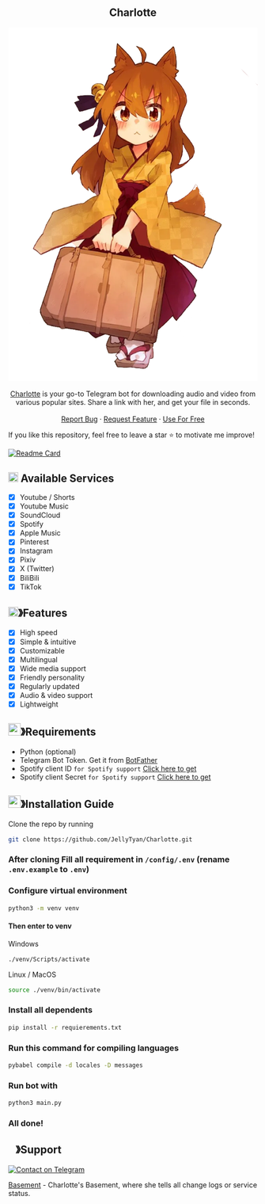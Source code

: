 <!-- PROJECT LOGO -->
<br />
<div style="text-align: center;">
  <h2>Charlotte</h2>
  <p align="center">
    <img src=".github/assets/suzu.png" alt="Suzu from Sewayaki Kitsune No Senko-San">
  </p>
  <p align="center">
    <a href="https://t.me/ZefirkaFox_Bot">Charlotte</a> is your go-to Telegram bot for downloading audio and video from various popular sites. Share a link with her, and get your file in seconds.
    <br />
    <br />
    <a href="https://github.com/Licomix/Charlotte/issues">Report Bug</a>
    ·
    <a href="https://github.com/Licomix/Charlotte/issues">Request Feature</a>
    ·
    <a href="https://t.me/ZefirkaFox_Bot">Use For Free</a>
  </p>
</div>

If you like this repository, feel free to leave a star ⭐ to motivate me improve!

[![Readme Card](https://github-readme-stats.vercel.app/api/pin/?username=JellyTyan&repo=Charlotte&theme=tokyonight)](https://github.com/JellyTyan/Charlotte)
<!-- SERVICES -->
## <img src="https://cdn.discordapp.com/emojis/1119261362632278068.webp?size=240" width="20px" height="20px"> Available Services
- [x] Youtube / Shorts
- [x] Youtube Music
- [x] SoundCloud
- [x] Spotify
- [x] Apple Music
- [x] Pinterest
- [x] Instagram
- [x] Pixiv
- [x] X (Twitter)
- [x] BiliBili
- [x] TikTok

<!-- FEATURES -->
## <img src="https://cdn.discordapp.com/emojis/852881450667081728.gif" width="20px" height="20px">》Features
- [x] High speed
- [x] Simple & intuitive
- [x] Customizable
- [x] Multilingual
- [x] Wide media support
- [x] Friendly personality
- [x] Regularly updated
- [x] Audio & video support
- [x] Lightweight

<!-- REQUIREMENTS -->
## <img src="https://cdn.discordapp.com/emojis/1009754836314628146.gif" width="25px" height="25px">》Requirements
- Python (optional)
- Telegram Bot Token. Get it from [BotFather](https://t.me/BotFather)
- Spotify client ID `for Spotify support` [Click here to get](https://developer.spotify.com/dashboard/login)
- Spotify client Secret `for Spotify support` [Click here to get](https://developer.spotify.com/dashboard/login)

<!-- INSTALLATION GUIDE -->
## <img src="https://cdn.discordapp.com/emojis/814216203466965052.png" width="25px" height="25px">》Installation Guide

Clone the repo by running
```bash
git clone https://github.com/JellyTyan/Charlotte.git
```
### After cloning Fill all requirement in `/config/.env` **(rename `.env.example` to `.env`)**
### Configure virtual environment
```bash
python3 -m venv venv
```
#### Then enter to venv
Windows
```bash
./venv/Scripts/activate
```
Linux / MacOS
```bash
source ./venv/bin/activate
```
### Install all dependents
```bash
pip install -r requierements.txt
```
### Run this command for compiling languages
```bash
pybabel compile -d locales -D messages
```
### Run bot with
```bash
python3 main.py
```
### All done!


<!-- SUPPORT CHANNEL -->
## <img src="https://cdn.discordapp.com/emojis/1036083490292244493.png" width="15px" height="15px">》Support

[![Contact on Telegram](https://img.shields.io/badge/Contact-Telegram-blue?logo=telegram)](https://t.me/charlottesbasement)

[Basement](https://t.me/charlottesbasement) - Charlotte's Basement, where she tells all change logs or service status.
